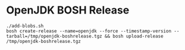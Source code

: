 # OpenJDK BOSH Release

```
./add-blobs.sh
bosh create-release --name=openjdk --force --timestamp-version --tarball=/tmp/openjdk-boshrelease.tgz && bosh upload-release /tmp/openjdk-boshrelease.tgz 
```
